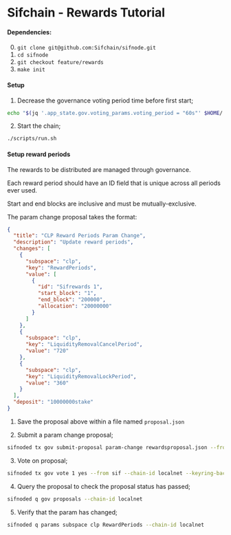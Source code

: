 # Sifchain - Rewards Tutorial

#### Dependencies:

0. `git clone git@github.com:Sifchain/sifnode.git`
1. `cd sifnode`
2. `git checkout feature/rewards`
3. `make init`

#### Setup

1. Decrease the governance voting period time before first start;
```bash
echo "$(jq '.app_state.gov.voting_params.voting_period = "60s"' $HOME/.sifnoded/config/genesis.json)" > $HOME/.sifnoded/config/genesis.json
```

2. Start the chain;
```bash
./scripts/run.sh
```

#### Setup reward periods

The rewards to be distributed are managed through governance.

Each reward period should have an ID field that is unique across all periods ever used.

Start and end blocks are inclusive and must be mutually-exclusive.

The param change proposal takes the format:

```json
{
  "title": "CLP Reward Periods Param Change",
  "description": "Update reward periods",
  "changes": [
    {
      "subspace": "clp",
      "key": "RewardPeriods",
      "value": [
        {
          "id": "Sifrewards 1",
          "start_block": "1",
          "end_block": "200000",
          "allocation": "20000000"
        }
      ]
    },
    {
      "subspace": "clp",
      "key": "LiquidityRemovalCancelPeriod",
      "value": "720"
    },
    {
      "subspace": "clp",
      "key": "LiquidityRemovalLockPeriod",
      "value": "360"
    }
  ],
  "deposit": "10000000stake"
}
```

1. Save the proposal above within a file named `proposal.json`

2. Submit a param change proposal;
```bash
sifnoded tx gov submit-proposal param-change rewardsproposal.json --from sif --keyring-backend test --chain-id localnet -y
```

3. Vote on proposal;
```bash
sifnoded tx gov vote 1 yes --from sif --chain-id localnet --keyring-backend test -y
```

4. Query the proposal to check the proposal status has passed;
```bash
sifnoded q gov proposals --chain-id localnet
```

5. Verify that the param has changed;
```bash
sifnoded q params subspace clp RewardPeriods --chain-id localnet
```